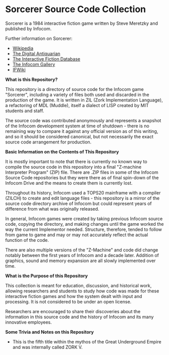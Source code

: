# Sorcerer Source Code Collection

Sorcerer is a 1984 interactive fiction game written by Steve Meretzky and published by Infocom.

Further information on Sorcerer:

* [Wikipedia](https://en.wikipedia.org/wiki/Sorcerer_(video_game))
* [The Digital Antiquarian](https://www.filfre.net/2013/08/sorcerer/)
* [The Interactive Fiction Database](https://ifdb.tads.org/viewgame?id=lidg5nx9ig0bwk55)
* [The Infocom Gallery](https://gallery.guetech.org/sorcerer/sorcerer.html)
* [IFWiki](http://www.ifwiki.org/index.php/Sorcerer)

__What is this Repository?__

This repository is a directory of source code for the Infocom game "Sorcerer", including a variety of files both used and discarded in the production of the game. It is written in ZIL (Zork Implementation Language), a refactoring of MDL (Muddle), itself a dialect of LISP created by MIT students and staff.

The source code was contributed anonymously and represents a snapshot of the Infocom development system at time of shutdown - there is no remaining way to compare it against any official version as of this writing, and so it should be considered canonical, but not necessarily the exact source code arrangement for production.

__Basic Information on the Contents of This Repository__

It is mostly important to note that there is currently no known way to compile the source code in this repository into a final "Z-machine Interpreter Program" (ZIP) file. There are .ZIP files in some of the Infocom Source Code repositories but they were there as of final spin-down of the Infocom Drive and the means to create them is currently lost.

Throughout its history, Infocom used a TOPS20 mainframe with a compiler (ZILCH) to create and edit language files - this repository is a mirror of the source code directory archive of Infocom but could represent years of difference from what was originally released.

In general, Infocom games were created by taking previous Infocom source code, copying the directory, and making changes until the game worked the way the current Implementor needed. Structure, therefore, tended to follow from game to game and may or may not accurately reflect the actual function of the code.

There are also multiple versions of the "Z-Machine" and code did change notably between the first years of Infocom and a decade later. Addition of graphics, sound and memory expansion are all slowly implemented over time.

__What is the Purpose of this Repository__

This collection is meant for education, discussion, and historical work, allowing researchers and students to study how code was made for these interactive fiction games and how the system dealt with input and processing. It is not considered to be under an open license.

Researchers are encouraged to share their discoveries about the information in this source code and the history of Infocom and its many innovative employees.

__Some Trivia and Notes on this Repository__

* This is the fifth title within the mythos of the Great Underground Empire and was internally called ZORK V.

